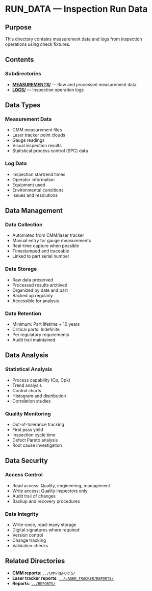 # RUN_DATA — Inspection Run Data

## Purpose

This directory contains measurement data and logs from inspection operations using check fixtures.

## Contents

### Subdirectories
- **[MEASUREMENTS/](./MEASUREMENTS/)** — Raw and processed measurement data
- **[LOGS/](./LOGS/)** — Inspection operation logs

## Data Types

### Measurement Data
- CMM measurement files
- Laser tracker point clouds
- Gauge readings
- Visual inspection results
- Statistical process control (SPC) data

### Log Data
- Inspection start/end times
- Operator information
- Equipment used
- Environmental conditions
- Issues and resolutions

## Data Management

### Data Collection
- Automated from CMM/laser tracker
- Manual entry for gauge measurements
- Real-time capture when possible
- Timestamped and traceable
- Linked to part serial number

### Data Storage
- Raw data preserved
- Processed results archived
- Organized by date and part
- Backed up regularly
- Accessible for analysis

### Data Retention
- Minimum: Part lifetime + 10 years
- Critical parts: Indefinite
- Per regulatory requirements
- Audit trail maintained

## Data Analysis

### Statistical Analysis
- Process capability (Cp, Cpk)
- Trend analysis
- Control charts
- Histogram and distribution
- Correlation studies

### Quality Monitoring
- Out-of-tolerance tracking
- First pass yield
- Inspection cycle time
- Defect Pareto analysis
- Root cause investigation

## Data Security

### Access Control
- Read access: Quality, engineering, management
- Write access: Quality inspectors only
- Audit trail of changes
- Backup and recovery procedures

### Data Integrity
- Write-once, read-many storage
- Digital signatures where required
- Version control
- Change tracking
- Validation checks

## Related Directories

- **CMM reports**: [`../CMM/REPORTS/`](../CMM/REPORTS/)
- **Laser tracker reports**: [`../LASER_TRACKER/REPORTS/`](../LASER_TRACKER/REPORTS/)
- **Reports**: [`../REPORTS/`](../REPORTS/)
